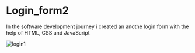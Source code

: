 # Login_form2
 In the software development journey i created an anothe login form with the help of HTML, CSS and JavaScript
 
 ![login1](https://user-images.githubusercontent.com/108661620/177808625-9f26b6ff-bd3b-492f-9a06-5918bd32f4f6.jpg)
